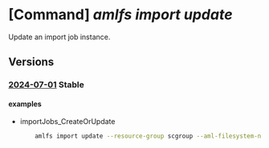 # [Command] _amlfs import update_

Update an import job instance.

## Versions

### [2024-07-01](/Resources/mgmt-plane/L3N1YnNjcmlwdGlvbnMve30vcmVzb3VyY2Vncm91cHMve30vcHJvdmlkZXJzL21pY3Jvc29mdC5zdG9yYWdlY2FjaGUvYW1sZmlsZXN5c3RlbXMve30vaW1wb3J0am9icy97fQ==/2024-07-01.xml) **Stable**

<!-- mgmt-plane /subscriptions/{}/resourcegroups/{}/providers/microsoft.storagecache/amlfilesystems/{}/importjobs/{} 2024-07-01 -->

#### examples

- importJobs_CreateOrUpdate
    ```bash
        amlfs import update --resource-group scgroup --aml-filesystem-name fs1 --import-job-name job1 --admin-status Cancel
    ```
